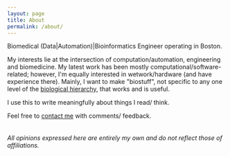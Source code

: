 ```yaml
---
layout: page
title: About
permalink: /about/
---
```

Biomedical (Data\|Automation)\|Bioinformatics Engineer operating in Boston.  

My interests lie at the intersection of computation/automation, engineering 
and biomedicine. My latest work has been mostly computational/software-related; 
however, I'm equally interested in wetwork/hardware (and have experience there). 
Mainly, I want to make "biostuff", not specific to any one level of the
<a href="">biological hierarchy</a>, that works and is useful.

I use this to write meaningfully about things I read/ think. 

Feel free to [contact me](mailto:tfarrell01@gmail.com) with comments/ feedback.  
<br>  
*All opinions expressed here are entirely my own and do not reflect 
those of affiliations.* 

